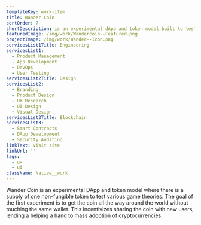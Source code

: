 ```yaml
---
templateKey: work-item
title: Wander Coin
sortOrder: 7
shortDescription: is an experimental dApp and token model built to test various game theories.
featuredImage: /img/work/Wandercoin--Featured.png
projectImage: /img/work/Wander--Icon.png
servicesList1Title: Engineering
servicesList1:
  - Product Management
  - App Development
  - DevOps
  - User Testing
servicesList2Title: Design
servicesList2:
  - Branding
  - Product Design
  - UX Research
  - UI Design
  - Visual Design
servicesList3Title: Blockchain
servicesList3:
  - Smart Contracts
  - DApp Development
  - Security Auditing
linkText: visit site
linkUrl: ''
tags:
  - ux
  - ui
className: Native__work
---
```


Wander Coin is an experimental DApp and token model where there is a supply of one non-fungible token to test various game theories. The goal of the first experiment is to get the coin all the way around the world without touching the same wallet. This incentivizes sharing the coin with new users, lending a helping a hand to mass adoption of cryptocurrencies.
